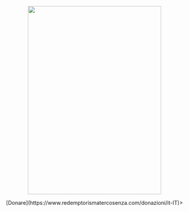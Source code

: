 <div class="container">
<p style="text-align: center;"><img style="display: block; margin-left: auto; margin-right: auto;" src="https://irvin.redemptorismatercosenza.com/doc_hub/1016_Ant.-Magn.-25-dic.png" alt="" width="353.5" height="500" /><a href="https://www.redemptorismatercosenza.com/donazioni/it-IT">
</a></p>


<p style="text-align: center;">
[Donare](https://www.redemptorismatercosenza.com/donazioni/it-IT)>


